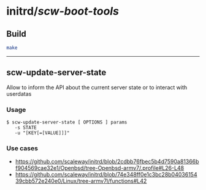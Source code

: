 # initrd/*scw-boot-tools*

## Build

```bash
make
```

---

## scw-update-server-state

Allow to inform the API about the current server state or to interact with userdatas

### Usage

```command
$ scw-update-server-state [ OPTIONS ] params
   -s STATE
   -u "[KEY[=[VALUE]]]"
```

### Use cases

- https://github.com/scaleway/initrd/blob/2cdbb76fbec5b4d7590a81366bf904569cae32e1/Openbsd/tree-Openbsd-armv7/.profile#L26-L48
- https://github.com/scaleway/initrd/blob/74e348ff0e1c3bc28b0403615439cbb572e240e0/Linux/tree-armv7l/functions#L42
